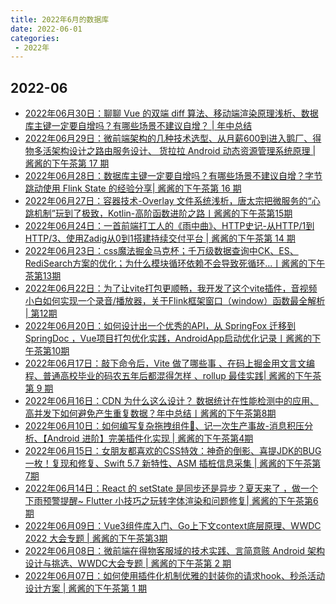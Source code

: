 ```yaml
---
title: 2022年6月的数据库
date: 2022-06-01
categories:
 - 2022年
---
```

<!-- [//]: # (month comment)  按月排序 -->
[//]: # (month comment)  
## 2022-06
[//]: # (day comment)
- [2022年06月30日：聊聊 Vue 的双端 diff 算法、移动端渲染原理浅析、数据库主键一定要自增吗？有哪些场景不建议自增？ | 年中总结](https://juejin.cn/post/7114894898867732493)
- [2022年06月29日：微前端架构的几种技术选型、从月薪600到进入鹅厂、得物多活架构设计之路由服务设计、 货拉拉 Android 动态资源管理系统原理 | 酱酱的下午茶第 17 期](https://juejin.cn/post/7114536293094129695)
- [2022年06月28日：数据库主键一定要自增吗？有哪些场景不建议自增？字节跳动使用 Flink State 的经验分享| 酱酱的下午茶第 16 期](https://juejin.cn/post/7114163084523995173)
- [2022年06月27日：容器技术-Overlay 文件系统浅析，唐太宗把微服务的“心跳机制”玩到了极致，Kotlin-高阶函数进阶之路丨酱酱的下午茶第15期](https://juejin.cn/post/7113783018095345678)
- [2022年06月24日：一首前端打工人的《雨中曲》、HTTP史记-从HTTP/1到HTTP/3、使用Zadig从0到1搭建持续交付平台 |  酱酱的下午茶第 14 期](https://juejin.cn/post/7112682363087388702)
- [2022年06月23日：css魔法掘金马克杯；千万级数据查询中CK、ES、RediSearch方案的优化；为什么模块循环依赖不会导致死循环...丨酱酱的下午茶第13期](https://juejin.cn/post/7112260342301851678)
- [2022年06月22日：为了让vite打包更顺畅，我开发了这个vite插件，音视频小白如何实现一个录音/播放器，关于Flink框架窗口（window）函数最全解析 | 第12期](https://juejin.cn/post/7111907300704518158)
- [2022年06月20日：如何设计出一个优秀的API，从 SpringFox 迁移到 SpringDoc ，Vue项目打包优化实践，AndroidApp启动优化记录丨酱酱的下午茶第10期](https://juejin.cn/post/7111183817225797639)
- [2022年06月17日：敲下命令后，Vite 做了哪些事 、在码上掘金用文言文编程、普通高校毕业的码农五年后都混得怎样 、rollup 最佳实践| 酱酱的下午茶第 9 期](https://juejin.cn/post/7110073530686898206)
- [2022年06月16日：CDN 为什么这么设计？ 数据统计在性能检测中的应用、高并发下如何避免产生重复数据？年中总结丨酱酱的下午茶第8期](https://juejin.cn/post/7109691024699555877)
- [2022年06月10日：如何编写复杂拖拽组件🐣、记一次生产事故-消息积压分析、【Android 进阶】完美插件化实现 | 酱酱的下午茶第4期](https://juejin.cn/post/7107425465232539655)
- [2022年06月15日：女朋友都喜欢的CSS特效：神奇的倒影、喜提JDK的BUG一枚！复现和修复、Swift 5.7 新特性、ASM 插桩信息采集 | 酱酱的下午茶第7期](https://juejin.cn/post/7109342094044430373)
- [2022年06月14日：React 的 setState 是同步还是异步？夏天来了 ，做一个下雨预警提醒~ Flutter 小技巧之玩转字体渲染和问题修复| 酱酱的下午茶第6期](https://juejin.cn/post/7108971301204819975)
- [2022年06月09日：Vue3组件库入门、Go上下文context底层原理、WWDC 2022 大会专题 | 酱酱的下午茶第3期](https://juejin.cn/post/7107134183633322015)
- [2022年06月08日：微前端在得物客服域的技术实践、言简意赅 Android 架构设计与挑选、WWDC大会专题 | 酱酱的下午茶第 2 期](https://juejin.cn/post/7106701580241469447)
- [2022年06月07日：如何使用插件化机制优雅的封装你的请求hook、秒杀活动设计方案 | 酱酱的下午茶第 1 期](https://juejin.cn/post/7106451928258707493)

